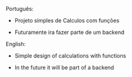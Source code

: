 Português:

- Projeto simples de Calculos com funções

- Futuramente ira fazer parte de um backend

English:

- Simple design of calculations with functions

- In the future it will be part of a backend